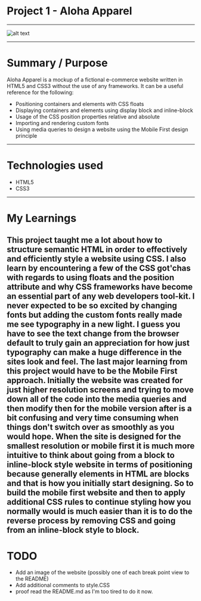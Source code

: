 # Project 1 - Aloha Apparel
---

![alt text](https://github.com/scottfuoco/aloha/MD-Image "Aloha Apparel")

---
# Summary / Purpose
Aloha Apparel is a mockup of a fictional e-commerce website written in HTML5 and CSS3 without the use of any frameworks.
It can be a useful reference for the following:
* Positioning containers and elements with CSS floats
* Displaying containers and elements using display block and inline-block
* Usage of the CSS position properties relative and absolute
* Importing and rendering custom fonts
* Using media queries to design a website using the Mobile First design principle

---

# Technologies used
* HTML5
* CSS3

---

# My Learnings
This project taught me a lot about how to structure semantic HTML in order to effectively and efficiently style a website using CSS.  I also learn by encountering a few of the CSS got'chas with regards to using floats and the position attribute and why CSS frameworks have become an essential part of any web developers tool-kit.  I never expected to be so excited by changing fonts but adding the custom fonts really made me see typography in a new light.  I guess you have to see the text change from the browser default to truly gain an appreciation for how just typography can make a huge difference in the sites look and feel.  The last major learning from this project would have to be the Mobile First approach.  Initially the website was created for just higher resolution screens and trying to move down all of the code into the media queries and then modify then for the mobile version after is a bit confusing and very time consuming when things don't switch over as smoothly as you would hope.  When the site is designed for the smallest resolution or mobile first it is much more intuitive to think about going from a block to inline-block style website in terms of positioning because generally elements in HTML are blocks and that is how you initially start designing.  So to build the mobile first website and then to apply additional CSS rules to continue styling how you normally would is much easier than it is to do the reverse process by removing CSS and going from an inline-block style to block.
---

# TODO
* Add an image of the website (possibly one of each break point view to the README)
* Add additional comments to style.CSS
* proof read the README.md as I'm too tired to do it now.